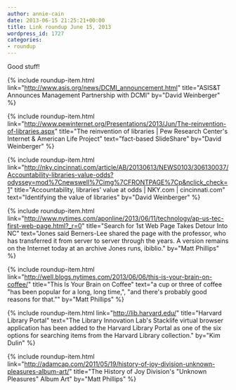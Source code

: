 ```yaml
---
author: annie-cain
date: 2013-06-15 21:25:21+00:00
title: Link roundup June 15, 2013
wordpress_id: 1727
categories:
- roundup
---
```


Good stuff!

{% include roundup-item.html
  link="http://www.asis.org/news/DCMI_announcement.html"
  title="ASIS&T Announces Management Partnership with DCMI"
  by="David Weinberger"
%}

{% include roundup-item.html
  link="http://www.pewinternet.org/Presentations/2013/Jun/The-reinvention-of-libraries.aspx"
  title="The reinvention of libraries | Pew Research Center's Internet & American Life Project"
  text="fact-based SlideShare"
  by="David Weinberger"
%}

{% include roundup-item.html
  link="http://nky.cincinnati.com/article/AB/20130613/NEWS0103/306130037/Accountability-libraries-value-odds?odyssey=mod%7Cnewswell%7Cimg%7CFRONTPAGE%7Cp&nclick_check=1"
  title="Accountability, libraries' value at odds | NKY.com | cincinnati.com"
  text="Identifying the value of libraries"
  by="David Weinberger"
%}

{% include roundup-item.html
  link="http://www.nytimes.com/aponline/2013/06/11/technology/ap-us-tec-first-web-page.html?_r=0"
  title="Search for 1st Web Page Takes Detour Into NC"
  text="Jones said Berners-Lee shared the page with the professor, who has transferred it from server to server through the years. A version remains on the Internet today at an archive Jones runs, ibiblio."
  by="Matt Phillips"
%}

{% include roundup-item.html
  link="http://well.blogs.nytimes.com/2013/06/06/this-is-your-brain-on-coffee/"
  title="This Is Your Brain on Coffee"
  text="a cup or three of coffee \"has been popular for a long, long time,\", \"and there's probably good reasons for that.\""
  by="Matt Phillips"
%}

{% include roundup-item.html
  link="http://lib.harvard.edu/"
  title="Harvard Library Portal"
  text="The Library Innovation Lab's Stacklife virtual browser application has been added to the Harvard Library Portal as one of the six options for searching items from the Harvard Library collection."
  by="Kim Dulin"
%}

{% include roundup-item.html
  link="http://adamcap.com/2011/05/19/history-of-joy-division-unknown-pleasures-album-art/"
  title="The History of Joy Division's \"Unknown Pleasures\" Album Art"
  by="Matt Phillips"
%}
